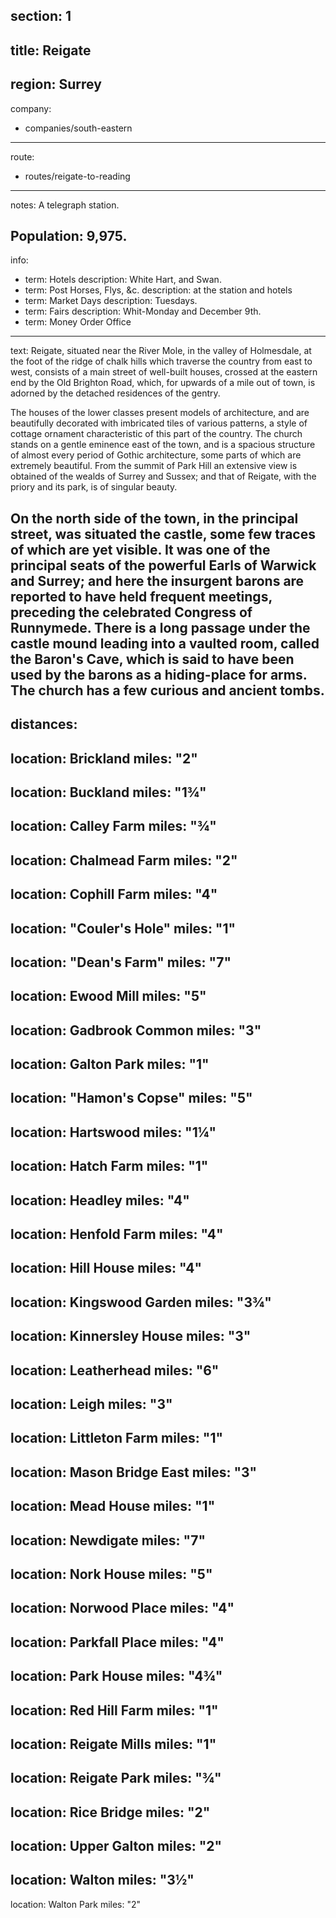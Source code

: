 section: 1
----
title: Reigate
----
region: Surrey
----
company:
- companies/south-eastern
----
route:
- routes/reigate-to-reading
----
notes: A telegraph station.

Population: 9,975.
----
info:
- term: Hotels
  description: White Hart, and Swan.
- term: Post Horses, Flys, &c.
  description: at the station and hotels
- term: Market Days
  description: Tuesdays.
- term: Fairs
  description: Whit-Monday and December 9th.
- term: Money Order Office
----
text: Reigate, situated near the River Mole, in the valley of Holmesdale, at the foot of the ridge of chalk hills which traverse the country from east to west, consists of a main street of well-built houses, crossed at the eastern end by the Old Brighton Road, which, for upwards of a mile out of town, is adorned by the detached residences of the gentry.

The houses of the lower classes present models of architecture, and are beautifully decorated with imbricated tiles of various patterns, a style of cottage ornament characteristic of this part of the country. The church stands on a gentle eminence east of the town, and is a spacious structure of almost every period of Gothic architecture, some parts of which are extremely beautiful. From the summit of Park Hill an extensive view is obtained of the wealds of Surrey and Sussex; and that of Reigate, with the priory and its park, is of singular beauty.

On the north side of the town, in the principal street, was situated the castle, some few traces of which are yet visible. It was one of the principal seats of the powerful Earls of Warwick and Surrey; and here the insurgent barons are reported to have held frequent meetings, preceding the celebrated Congress of Runnymede. There is a long passage under the castle mound leading into a vaulted room, called the Baron's Cave, which is said to have been used by the barons as a hiding-place for arms. The church has a few curious and ancient tombs.
----
distances:
- 
  location: Brickland
  miles: "2"
- 
  location: Buckland
  miles: "1¾"
- 
  location: Calley Farm
  miles: "¾"
- 
  location: Chalmead Farm
  miles: "2"
- 
  location: Cophill Farm
  miles: "4"
- 
  location: "Couler's Hole"
  miles: "1"
- 
  location: "Dean's Farm"
  miles: "7"
- 
  location: Ewood Mill
  miles: "5"
- 
  location: Gadbrook Common
  miles: "3"
- 
  location: Galton Park
  miles: "1"
- 
  location: "Hamon's Copse"
  miles: "5"
- 
  location: Hartswood
  miles: "1¼"
- 
  location: Hatch Farm
  miles: "1"
- 
  location: Headley
  miles: "4"
- 
  location: Henfold Farm
  miles: "4"
- 
  location: Hill House
  miles: "4"
- 
  location: Kingswood Garden
  miles: "3¾"
- 
  location: Kinnersley House
  miles: "3"
- 
  location: Leatherhead
  miles: "6"
- 
  location: Leigh
  miles: "3"
- 
  location: Littleton Farm
  miles: "1"
- 
  location: Mason Bridge East
  miles: "3"
- 
  location: Mead House
  miles: "1"
- 
  location: Newdigate
  miles: "7"
- 
  location: Nork House
  miles: "5"
- 
  location: Norwood Place
  miles: "4"
- 
  location: Parkfall Place
  miles: "4"
- 
  location: Park House
  miles: "4¾"
- 
  location: Red Hill Farm
  miles: "1"
- 
  location: Reigate Mills
  miles: "1"
- 
  location: Reigate Park
  miles: "¾"
- 
  location: Rice Bridge
  miles: "2"
- 
  location: Upper Galton
  miles: "2"
- 
  location: Walton
  miles: "3½"
- 
  location: Walton Park
  miles: "2"

